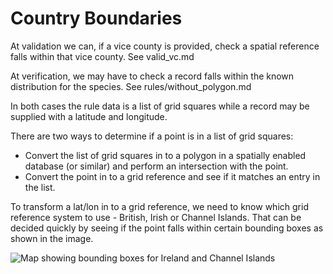 # Country Boundaries

At validation we can, if a vice county is provided, check a spatial reference
falls within that vice county. See valid_vc.md

At verification, we may have to check a record falls within the known
distribution for the species. See rules/without_polygon.md

In both cases the rule data is a list of grid squares while a record may be
supplied with a latitude and longitude.

There are two ways to determine if a point is in a list of grid squares:

* Convert the list of grid squares in to a polygon in a spatially enabled
database (or similar) and perform an intersection with the point.
* Convert the point in to a grid reference and see if it matches an entry in
the list.

To transform a lat/lon in to a grid reference, we need to know which grid 
reference system to use - British, Irish or Channel Islands. That can be decided
quickly by seeing if the point falls within certain bounding boxes as shown 
in the image.

![Map showing bounding boxes for Ireland and Channel Islands](assets/country_bboxes.png)

